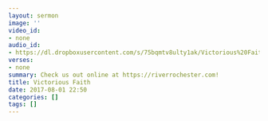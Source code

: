 ```yaml
---
layout: sermon
image: ''
video_id:
- none
audio_id:
- https://dl.dropboxusercontent.com/s/75bqmtv8ulty1ak/Victorious%20Faith.mp3?dl=0
verses:
- none
summary: Check us out online at https://riverrochester.com!
title: Victorious Faith
date: 2017-08-01 22:50
categories: []
tags: []
---
```

